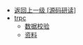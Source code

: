 - [返回上一级 [源码研读]](/编程语言/源码研读/)
- [trpc](/编程语言/源码研读/trpc/)
  - [数据校验](/编程语言/源码研读/trpc/数据校验.md)
  - [资料](/编程语言/源码研读/trpc/资料.md)
